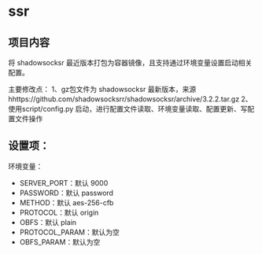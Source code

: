# ssr

## 项目内容

将 shadowsocksr 最近版本打包为容器镜像，且支持通过环境变量设置启动相关配置。

主要修改点：
1、gz包文件为 shadowsocksr 最新版本，来源 hhttps://github.com/shadowsocksrr/shadowsocksr/archive/3.2.2.tar.gz
2、使用script/config.py 启动，进行配置文件读取、环境变量读取、配置更新、写配置文件操作


## 设置项：

环境变量：

* SERVER_PORT：默认 9000
* PASSWORD：默认 password
* METHOD：默认 aes-256-cfb
* PROTOCOL：默认 origin
* OBFS：默认 plain
* PROTOCOL_PARAM：默认为空
* OBFS_PARAM：默认为空
